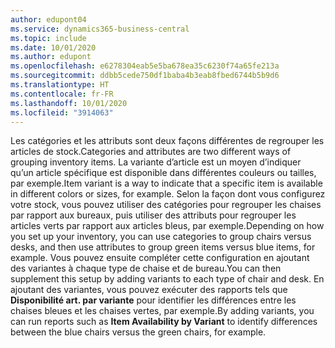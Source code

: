 ```yaml
---
author: edupont04
ms.service: dynamics365-business-central
ms.topic: include
ms.date: 10/01/2020
ms.author: edupont
ms.openlocfilehash: e6278304eab5e5ba678ea35c6230f74a65fe213a
ms.sourcegitcommit: ddbb5cede750df1baba4b3eab8fbed6744b5b9d6
ms.translationtype: HT
ms.contentlocale: fr-FR
ms.lasthandoff: 10/01/2020
ms.locfileid: "3914063"
---
```

<span data-ttu-id="1aeba-101">Les catégories et les attributs sont deux façons différentes de regrouper les articles de stock.</span><span class="sxs-lookup"><span data-stu-id="1aeba-101">Categories and attributes are two different ways of grouping inventory items.</span></span> <span data-ttu-id="1aeba-102">La variante d’article est un moyen d’indiquer qu’un article spécifique est disponible dans différentes couleurs ou tailles, par exemple.</span><span class="sxs-lookup"><span data-stu-id="1aeba-102">Item variant is a way to indicate that a specific item is available in different colors or sizes, for example.</span></span> <span data-ttu-id="1aeba-103">Selon la façon dont vous configurez votre stock, vous pouvez utiliser des catégories pour regrouper les chaises par rapport aux bureaux, puis utiliser des attributs pour regrouper les articles verts par rapport aux articles bleus, par exemple.</span><span class="sxs-lookup"><span data-stu-id="1aeba-103">Depending on how you set up your inventory, you can use categories to group chairs versus desks, and then use attributes to group green items versus blue items, for example.</span></span> <span data-ttu-id="1aeba-104">Vous pouvez ensuite compléter cette configuration en ajoutant des variantes à chaque type de chaise et de bureau.</span><span class="sxs-lookup"><span data-stu-id="1aeba-104">You can then supplement this setup by adding variants to each type of chair and desk.</span></span> <span data-ttu-id="1aeba-105">En ajoutant des variantes, vous pouvez exécuter des rapports tels que **Disponibilité art. par variante** pour identifier les différences entre les chaises bleues et les chaises vertes, par exemple.</span><span class="sxs-lookup"><span data-stu-id="1aeba-105">By adding variants, you can run reports such as **Item Availability by Variant** to identify differences between the blue chairs versus the green chairs, for example.</span></span>
